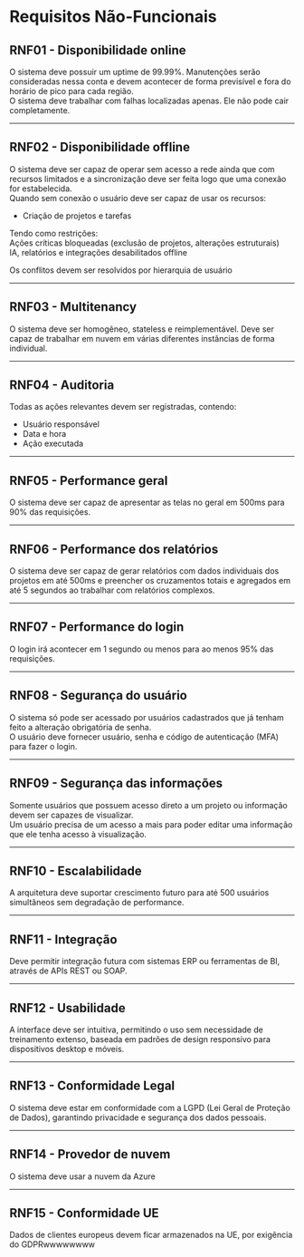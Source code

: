 # Requisitos Não-Funcionais

## RNF01 - Disponibilidade online  
O sistema deve possuir um uptime de 99.99%. Manutenções serão consideradas nessa conta e devem acontecer de forma previsível e fora do horário de pico para cada região.  
O sistema deve trabalhar com falhas localizadas apenas. Ele não pode cair completamente.

---

## RNF02 - Disponibilidade offline  
O sistema deve ser capaz de operar sem acesso a rede ainda que com recursos limitados e a sincronização deve ser feita logo que uma conexão for estabelecida.  
Quando sem conexão o usuário deve ser capaz de usar os recursos:
- Criação de projetos e tarefas

Tendo como restrições:  
Ações críticas bloqueadas (exclusão de projetos, alterações estruturais)  
IA, relatórios e integrações desabilitados offline  

Os conflitos devem ser resolvidos por hierarquia de usuário

---

## RNF03 - Multitenancy  
O sistema deve ser homogêneo, stateless e reimplementável. Deve ser capaz de trabalhar em nuvem em várias diferentes instâncias de forma individual.

---

## RNF04 - Auditoria  
Todas as ações relevantes devem ser registradas, contendo:
- Usuário responsável  
- Data e hora  
- Ação executada

---

## RNF05 - Performance geral  
O sistema deve ser capaz de apresentar as telas no geral em 500ms para 90% das requisições.

---

## RNF06 - Performance dos relatórios  
O sistema deve ser capaz de gerar relatórios com dados individuais dos projetos em até 500ms e preencher os cruzamentos totais e agregados em até 5 segundos ao trabalhar com relatórios complexos.

---

## RNF07 - Performance do login  
O login irá acontecer em 1 segundo ou menos para ao menos 95% das requisições.

---

## RNF08 - Segurança do usuário  
O sistema só pode ser acessado por usuários cadastrados que já tenham feito a alteração obrigatória de senha.  
O usuário deve fornecer usuário, senha e código de autenticação (MFA) para fazer o login.

---

## RNF09 - Segurança das informações  
Somente usuários que possuem acesso direto a um projeto ou informação devem ser capazes de visualizar.  
Um usuário precisa de um acesso a mais para poder editar uma informação que ele tenha acesso à visualização.

---

## RNF10 - Escalabilidade  
A arquitetura deve suportar crescimento futuro para até 500 usuários simultâneos sem degradação de performance.

---

## RNF11 - Integração  
Deve permitir integração futura com sistemas ERP ou ferramentas de BI, através de APIs REST ou SOAP.

---

## RNF12 - Usabilidade  
A interface deve ser intuitiva, permitindo o uso sem necessidade de treinamento extenso, baseada em padrões de design responsivo para dispositivos desktop e móveis.

---

## RNF13 - Conformidade Legal  
O sistema deve estar em conformidade com a LGPD (Lei Geral de Proteção de Dados), garantindo privacidade e segurança dos dados pessoais.

---

## RNF14 - Provedor de nuvem  
O sistema deve usar a nuvem da Azure

---

## RNF15 - Conformidade UE  
Dados de clientes europeus devem ficar armazenados na UE, por exigência do GDPRwwwwwwww
